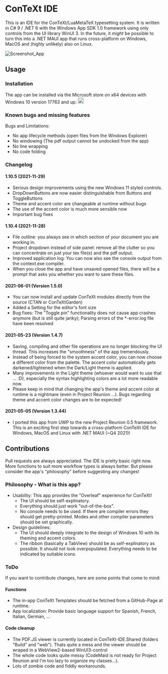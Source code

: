 # ConTeXt IDE
This is an IDE for the ConTeXt/LuaMetaTeX typesetting system. It is written in C# 9 / .NET 6 with the Windows App SDK 1.0 framework using only controls from the UI library WinUI 3. In the future, it *might* be possible to turn this into a .NET MAUI app that runs cross-platform on Windows, MacOS and (highly unlikely) also on Linux.

![Screenshot_App](https://user-images.githubusercontent.com/13318246/143906904-052d41f8-e674-4291-aa6f-ccecd7ba8bfa.png)

## Usage

### Installation
The app can be installed via the Microsoft store on x64 devices with Windows 10 version 17763 and up: <a href='https://www.microsoft.com/store/apps/9NN9Q389TTJR?cid=storebadge&ocid=badge'><img src='https://developer.microsoft.com/store/badges/images/English_get_L.png' alt='English badge' height=20 /></a>

### Known bugs and missing features
Bugs and Limitations:
- No app lifecycle methods (open files from the Windows Explorer)
- No windowing (The pdf output cannot be undocked from the app)
- No line wrapping
- No code folding

### Changelog
#### 1.10.5 (2021-11-29)
- Serious design improvements using the new Windows 11 styled controls.
- DropDownButtons are now easier distinguishable from Buttons and ToggleButtons
- Theme and accent color are changeable at runtime without bugs
- The use of the accent color is much more sensible now
- Important bug fixes

#### 1.10.4 (2021-11-28)
- File outline: you always see in which section of your document you are working in.
- Project dropdown instead of side panel: remove all the clutter so you can concentrate on just your tex file(s) and the pdf output.
- Improved application log: You can now also see the console output from the context.exe compiler.
- When you close the app and have unsaved opened files, there will be a prompt that asks you whether you want to save these files.

#### 2021-06-01 (Version 1.5.0)
- You can now install and update ConTeXt modules directly from the source (CTAN or ConTeXtGarden)
- Added a Setting for the editor's font size
- Bug fixes: The "Toggle pin" functionality does not cause app crashes anymore (but is still quite janky); Parsing errors of the *-error.log file have been resolved

#### 2021-05-23 (Version 1.4.7)
- Saving, compiling and other file operations are no longer blocking the UI thread. This increases the "smoothness" of the app tremendously.
- Instead of being forced to the system accent color, you can now choose a different color from the palette. The accent color automatically gets darkened/lightened when the Dark/Light theme is applied. 
- Many improvements in the Light theme (whoever would want to use that ... :D), especially the syntax highlighting colors are a lot more readable now.
- Please keep in mind that changing the app's theme and accent color at runtime is a nightmare (even in Project Reunion ...). Bugs regarding theme and accent color changes are to be expected!

#### 2021-05-05 (Version 1.3.44)
- I ported this app from UWP to the new Project Reunion 0.5 framework. This is an exciting first step towards a cross-platform ConTeXt IDE for Windows, MacOS and Linux with .NET MAUI (~Q4 2021)!

## Contributions
Pull requests are always appreciated. The IDE is pretty basic right now. More functions to suit more workflow types is always better. But please consider the app's "philosophy" before suggesting any changes!

### Philosophy - What is this app?
- Usability: This app provides the "Overleaf" experience for ConTeXt!
   - The UI should be self-explinatory.
   - Everything should just work "out-of-the-box".
   - No console needs to be used. If there are compiler errors they should get pretty-printed. Modes and other compiler parameters should be set graphically.
- Design guidelines: 
   - The UI should deeply integrate to the design of Windows 10 with its theming and accent colors.
   - The ribbon (basically a TabView) should be as self-explinatory as possible. It should not look overpopulated. Everything needs to be indicated by suitable icons.

### ToDo
If you want to contribute changes, here are some points that come to mind:

#### Functions
- The in-app ConTeXt Templates should be fetched from a GitHub-Page at runtime.
- App localization: Provide basic language support for Spanish, French, Italian, German, ...

#### Code cleanup
- The PDF.JS viewer is currently located in ConTeXt-IDE.Shared (folders "Build" and "web"). Thats quite a mess and the viewer should be wraped in a WebView2-based WinUI3-control 
- The whole code looks quite messy (CodeMaid is not ready for Project Reunion and I'm too lazy to organize my classes...).
- Lots of zombie code and fiddly workarounds.
